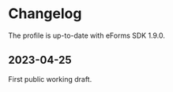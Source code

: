 # Changelog

The profile is up-to-date with eForms SDK 1.9.0.

## 2023-04-25

First public working draft.
